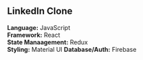 ## LinkedIn Clone

**Language:** JavaScript\
**Framework:** React\
**State Manaagement:** Redux\
**Styling:** Material UI
**Database/Auth:** Firebase
